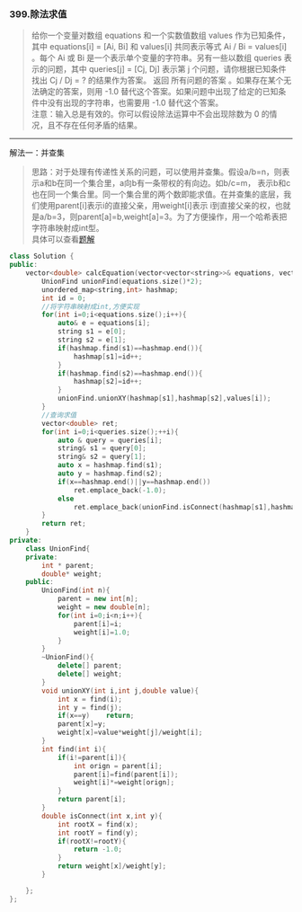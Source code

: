 ### 399.除法求值
> 给你一个变量对数组 equations 和一个实数值数组 values 作为已知条件，其中 equations[i] = [Ai, Bi] 和 values[i] 共同表示等式 Ai / Bi = values[i] 。每个 Ai 或 Bi 是一个表示单个变量的字符串。另有一些以数组 queries 表示的问题，其中 queries[j] = [Cj, Dj] 表示第 j 个问题，请你根据已知条件找出 Cj / Dj = ? 的结果作为答案。
> 返回 所有问题的答案 。如果存在某个无法确定的答案，则用 -1.0 替代这个答案。如果问题中出现了给定的已知条件中没有出现的字符串，也需要用 -1.0 替代这个答案。  
> 注意：输入总是有效的。你可以假设除法运算中不会出现除数为 0 的情况，且不存在任何矛盾的结果。
***
解法一：并查集
> 思路：对于处理有传递性关系的问题，可以使用并查集。假设a/b=n，则表示a和b在同一个集合里，a向b有一条带权的有向边。如b/c=m，
> 表示b和c也在同一个集合里。同一个集合里的两个数即能求值。在并查集的底层，我们使用parent[i]表示i的直接父亲，用weight[i]表示
> i到直接父亲的权，也就是a/b=3，则parent[a]=b,weight[a]=3。为了方便操作，用一个哈希表把字符串映射成int型。  
> 具体可以查看[题解](https://leetcode-cn.com/problems/evaluate-division/solution/399-chu-fa-qiu-zhi-nan-du-zhong-deng-286-w45d/) 
```c++
class Solution {
public:
    vector<double> calcEquation(vector<vector<string>>& equations, vector<double>& values, vector<vector<string>>& queries) {
        UnionFind unionFind(equations.size()*2);
        unordered_map<string,int> hashmap;
        int id = 0;
        //将字符串映射成int,方便实现
        for(int i=0;i<equations.size();i++){
            auto& e = equations[i];
            string s1 = e[0];
            string s2 = e[1];
            if(hashmap.find(s1)==hashmap.end()){
                hashmap[s1]=id++;
            }
            if(hashmap.find(s2)==hashmap.end()){
                hashmap[s2]=id++;
            }
            unionFind.unionXY(hashmap[s1],hashmap[s2],values[i]);
        }
        //查询求值
        vector<double> ret;
        for(int i=0;i<queries.size();++i){
            auto & query = queries[i];
            string& s1 = query[0];
            string& s2 = query[1];
            auto x = hashmap.find(s1);
            auto y = hashmap.find(s2);
            if(x==hashmap.end()||y==hashmap.end())
                ret.emplace_back(-1.0);
            else
                ret.emplace_back(unionFind.isConnect(hashmap[s1],hashmap[s2]));
        }
        return ret;
    }
private:
    class UnionFind{
    private:
        int * parent;
        double* weight;
    public:
        UnionFind(int n){
            parent = new int[n];
            weight = new double[n];
            for(int i=0;i<n;i++){
                parent[i]=i;
                weight[i]=1.0;
            }
        }
        ~UnionFind(){
            delete[] parent;
            delete[] weight;
        }
        void unionXY(int i,int j,double value){
            int x = find(i);
            int y = find(j);
            if(x==y)    return;
            parent[x]=y;
            weight[x]=value*weight[j]/weight[i];
        }
        int find(int i){
            if(i!=parent[i]){
                int orign = parent[i];
                parent[i]=find(parent[i]);
                weight[i]*=weight[orign];
            }
            return parent[i];
        }
        double isConnect(int x,int y){
            int rootX = find(x);
            int rootY = find(y);
            if(rootX!=rootY){
                return -1.0;
            }
            return weight[x]/weight[y];
        }

    };
};
```
